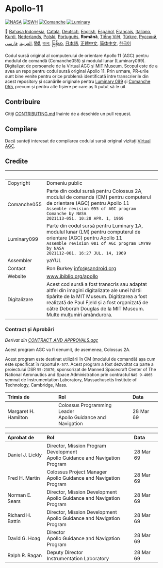 # Apollo-11

[![NASA][1]][2]
[![SWH]][SWH_URL]
[![Comanche]][ComancheMilestone]
[![Luminary]][LuminaryMilestone]

🎌
[Bahasa Indonesia][ID],
[Català][CA],
[Deutsch][DE],
[English][EN],
[Español][ES],
[Français][FR],
[Italiano][IT],
[Kurdi][KU],
[Nederlands][NL],
[Polski][PL],
[Português][PT_BR],
**Română**,
[Tiếng Việt][VI],
[Türkçe][TR],
[Русский][RU],
[العربية][AR],
[فارسی][FA],
[हिंदी][HI_IN],
[বাংলা][BD_BN],
[မြန်မာ][MM],
[日本語][JA],
[正體中文][ZH_TW],
[简体中文][ZH_CN],
[한국어][KO_KR]

[AR]:README.ar.md
[BD_BN]:README.bd_bn.md
[CA]:README.ca.md
[DE]:README.de.md
[EN]:README.md
[ES]:README.es.md
[FA]:README.fa.md
[FR]:README.fr.md
[HI_IN]:README.hi_in.md
[ID]:README.id.md
[IT]:README.it.md
[JA]:README.ja.md
[KO_KR]:README.ko_kr.md
[KU]:README.ku.md
[MM]:README.mm.md
[PL]:README.pl.md
[PT_BR]:README.pt_br.md
[RO]:README.ro.md
[RU]:README.ru.md
[TR]:README.tr.md
[VI]:README.vi.md
[ZH_CN]:README.zh_cn.md
[ZH_TW]:README.zh_tw.md
[NL]:README.nl.md

Codul sursă original al computerului de orientare Apollo 11 (AGC) pentru modulul de comandă (Comanche055) și modulul lunar (Luminary099). Digitalizat de persoanele de la [Virtual AGC][3] și [MIT Museum][4]. Scopul este de a avea un repo pentru codul sursă original Apollo 11. Prin urmare, PR-urile sunt bine venite pentru orice problemă identificată între transcrierile din acest repository și scanările originale pentru [Luminary 099][5] și [Comanche 055][6], precum și pentru alte fișiere pe care aș fi putut să le uit.

## Contribuire

Citiți [CONTRIBUTING.md][7] înainte de a deschide un pull request.

## Compilare

Dacă sunteți interesat de compilarea codului sursă original vizitați [Virtual AGC][8].

## Credite

&nbsp;       | &nbsp;
:----------- | :-----
Copyright    | Domeniu public
Comanche055  | Parte din codul sursă pentru Colossus 2A, modulul de comanda (CM) pentru computerul de orientare (AGC) pentru Apollo 11<br>`Assemble revision 055 of AGC program Comanche by NASA`<br>`2021113-051. 10:28 APR. 1, 1969`
Luminary099  | Parte din codul sursă pentru Luminary 1A, modulul lunar (LM) pentru computerul de orientare (AGC) pentru Apollo 11<br>`Assemble revision 001 of AGC program LMY99 by NASA`<br>`2021112-061. 16:27 JUL. 14, 1969`
Assembler    | yaYUL
Contact      | Ron Burkey <info@sandroid.org>
Website      | www.ibiblio.org/apollo
Digitalizare | Acest cod sursă a fost transcris sau adaptat altfel din imagini digitalizate ale unei hârtii tipărite de la MIT Museum. Digitizarea a fost realizată de Paul Fjeld și a fost organizată de către Deborah Douglas de la MIT Museum. Multe mulțumiri amândurora.

### Contract și Aprobări

*Derivat din [CONTRACT_AND_APPROVALS.agc]*

Acest program AGC va fi denumit, de asemenea, Colossus 2A.

Acest program este destinat utilizării în CM (modulul de comandă) așa cum este specificat în raportul `R-577`. Acest program a fost dezvoltat ca parte a proiectului DSR `55-23870`, sponsorizat de Manned Spacecraft Center of The National Aeronautics and Space Administration prin contractul `NAS 9-4065` semnat de Instrumentation Laboratory, Massachusetts Institute of Technology, Cambridge, Mass.

Trimis de            | Rol | Data
:------------------- | :-- | :---
Margaret H. Hamilton | Colossus Programming Leader<br>Apollo Guidance and Navigation | 28 Mar 69

Aprobat de        | Rol | Data
:---------------- | :-- | :---
Daniel J. Lickly  | Director, Mission Program Development<br>Apollo Guidance and Navigation Program | 28 Mar 69
Fred H. Martin    | Colossus Project Manager<br>Apollo Guidance and Navigation Program | 28 Mar 69
Norman E. Sears   | Director, Mission Development<br>Apollo Guidance and Navigation Program | 28 Mar 69
Richard H. Battin | Director, Mission Development<br>Apollo Guidance and Navigation Program | 28 Mar 69
David G. Hoag     | Director<br>Apollo Guidance and Navigation Program | 28 Mar 69
Ralph R. Ragan    | Deputy Director<br>Instrumentation Laboratory | 28 Mar 69

[CONTRACT_AND_APPROVALS.agc]:https://github.com/chrislgarry/Apollo-11/blob/master/Comanche055/CONTRACT_AND_APPROVALS.agc
[1]:https://flat.badgen.net/badge/NASA/Mission%20Overview/0B3D91
[2]:https://www.nasa.gov/mission_pages/apollo/missions/apollo11.html
[3]:http://www.ibiblio.org/apollo/
[4]:http://web.mit.edu/museum/
[5]:http://www.ibiblio.org/apollo/ScansForConversion/Luminary099/
[6]:http://www.ibiblio.org/apollo/ScansForConversion/Comanche055/
[7]:https://github.com/chrislgarry/Apollo-11/blob/master/CONTRIBUTING.md
[8]:https://github.com/rburkey2005/virtualagc
[SWH]:https://flat.badgen.net/badge/Software%20Heritage/Archive/0B3D91
[SWH_URL]:https://archive.softwareheritage.org/browse/origin/https://github.com/chrislgarry/Apollo-11/
[Comanche]:https://flat.badgen.net/github/milestones/chrislgarry/Apollo-11/1
[ComancheMilestone]:https://github.com/chrislgarry/Apollo-11/milestone/1
[Luminary]:https://flat.badgen.net/github/milestones/chrislgarry/Apollo-11/2
[LuminaryMilestone]:https://github.com/chrislgarry/Apollo-11/milestone/2
